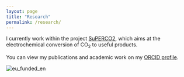 ```yaml
---
layout: page
title: "Research"
permalink: /research/
---
```


I currently work within the project [SuPERCO2](https://cordis.europa.eu/project/id/101104004), which aims at the electrochemical conversion of CO<sub>2</sub> to useful products. 

You can view my publications and academic work on my [ORCID profile]([https://orcid.org/your-orcid-id](https://orcid.org/0000-0001-8195-3951)).

![eu_funded_en](https://github.com/FedeDat/FedeDat.GitHub.io/assets/79327055/ac662dee-cc5f-4ee6-b22b-01d4fdcbf456)
